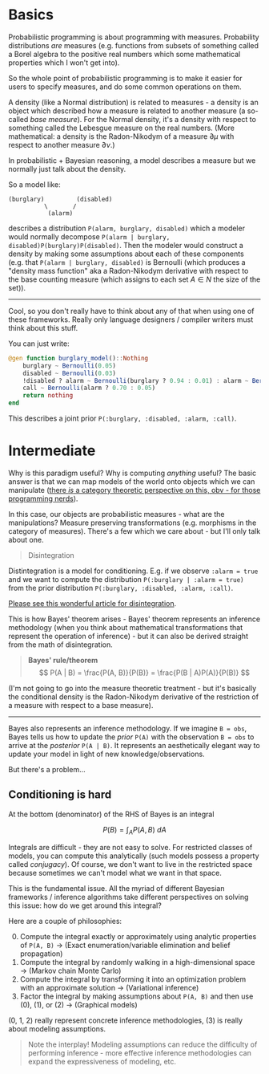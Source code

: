 # Basics

Probabilistic programming is about programming with measures. Probability distributions _are_ measures (e.g. functions from subsets of something called a Borel algebra to the positive real numbers which some mathematical properties which I won't get into).

So the whole point of probabilistic programming is to make it easier for users to specify measures, and do some common operations on them.

A density (like a Normal distribution) is related to measures - a density is an object which described how a measure is related to another measure (a so-called _base measure_). For the Normal density, it's a density with respect to something called the Lebesgue measure on the real numbers. (More mathematical: a density is the Radon-Nikodym of a measure $\partial\mu$ with respect to another measure $\partial\nu$.)

In probabilistic + Bayesian reasoning, a model describes a measure but we normally just talk about the density.

So a model like:

```
(burglary)         (disabled)
          \       /
           (alarm)
```

describes a distribution `P(alarm, burglary, disabled)` which a modeler would normally decompose `P(alarm | burglary, disabled)P(burglary)P(disabled)`. Then the modeler would construct a density by making some assumptions about each of these components (e.g. that `P(alarm | burglary, disabled)` is Bernoulli (which produces a "density mass function" aka a Radon-Nikodym derivative with respect to the base counting measure (which assigns to each set $A \in N$ the size of the set)).

---

Cool, so you don't really have to think about any of that when using one of these frameworks. Really only language designers / compiler writers must think about this stuff.

You can just write:

```julia
@gen function burglary_model()::Nothing
    burglary ~ Bernoulli(0.05)
    disabled ~ Bernoulli(0.03)
    !disabled ? alarm ~ Bernoulli(burglary ? 0.94 : 0.01) : alarm ~ Bernoulli(0.01)
    call ~ Bernoulli(alarm ? 0.70 : 0.05)
    return nothing
end
```

This describes a joint prior `P(:burglary, :disabled, :alarm, :call)`.

# Intermediate

Why is this paradigm useful? Why is computing _anything_ useful? The basic answer is that we can map models of the world onto objects which we can manipulate ([there _is_ a category theoretic perspective on this, obv - for those programming nerds](https://en.wikibooks.org/wiki/Measure_Theory/Morphisms_and_categories_of_measure_spaces)).

In this case, our objects are probabilistic measures - what are the manipulations? Measure preserving transformations (e.g. morphisms in the category of measures). There's a few which we care about - but I'll only talk about one.

> Disintegration

Distintegration is a model for conditioning. E.g. if we observe `:alarm = true` and we want to compute the distribution `P(:burglary | :alarm = true)` from the prior distribution `P(:burglary, :disabled, :alarm, :call)`.

[Please see this wonderful article for disintegration](https://en.wikipedia.org/wiki/Disintegration_theorem).

This is how Bayes' theorem arises - Bayes' theorem represents an inference methodology (when you think about mathematical transformations that represent the operation of inference) - but it can also be derived straight from the math of disintegration.

> **Bayes' rule/theorem**
> $$ P(A | B) = \frac{P(A, B)}{P(B)} = \frac{P(B | A)P(A)}{P(B)} $$

(I'm not going to go into the measure theoretic treatment - but it's basically the conditional density is the Radon-Nikodym derivative of the restriction of a measure with respect to a base measure).

---

Bayes also represents an inference methodology. If we imagine `B = obs`, Bayes tells us how to update the _prior_ `P(A)` with the observation `B = obs` to arrive at the _posterior_ `P(A | B)`. It represents an aesthetically elegant way to update your model in light of new knowledge/observations.

But there's a problem...

## Conditioning is hard

At the bottom (denominator) of the RHS of Bayes is an integral

$$
P(B) = \int_A P(A, B) \ dA
$$

Integrals are difficult - they are not easy to solve. For restricted classes of models, you can compute this analytically (such models possess a property called _conjugacy_). Of course, we don't want to live in the restricted space because sometimes we can't model what we want in that space.

This is the fundamental issue. All the myriad of different Bayesian frameworks / inference algorithms take different perspectives on solving this issue: how do we get around this integral? 

Here are a couple of philosophies:

0. Compute the integral exactly or approximately using analytic properties of `P(A, B)` $\rightarrow$ (Exact enumeration/variable elimination and belief propagation)
1. Compute the integral by randomly walking in a high-dimensional space $\rightarrow$ (Markov chain Monte Carlo)
2. Compute the integral by transforming it into an optimization problem with an approximate solution $\rightarrow$ (Variational inference)
3. Factor the integral by making assumptions about `P(A, B)` and then use (0), (1), or (2) $\rightarrow$ (Graphical models)

(0, 1, 2) really represent concrete inference methodologies, (3) is really about modeling assumptions. 

> Note the interplay! Modeling assumptions can reduce the difficulty of performing inference - more effective inference methodologies can expand the expressiveness of modeling, etc.
